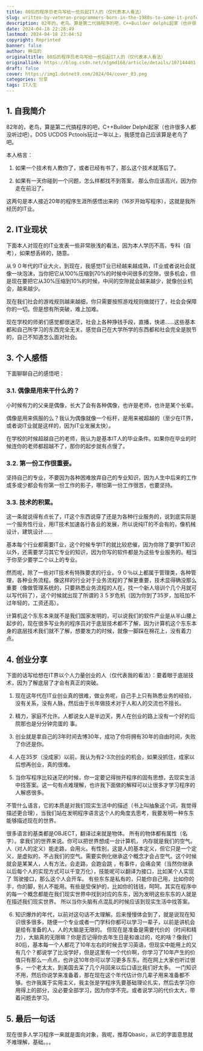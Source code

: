 ```yaml
---
title: 80后的程序员老鸟写给一些后起IT人的（仅代表本人看法）
slug: written-by-veteran-programmers-born-in-the-1980s-to-some-it-professionals-from-the-younger-generation-representing-my-own-opinion-only
description: 82年的，老鸟。算是第二代搞程序的吧，C++Builder delphi起家（也许很多人都没听过吧）。DOS ucdos  pctools玩过一年以上。
date: 2024-04-18 22:28:49
lastmod: 2024-04-18 23:04:52
copyright: Reprinted
banner: false
author: 种瓜的
originaltitle: 80后的程序员老鸟写给一些后起IT人的（仅代表本人看法）
originallink: https://blog.csdn.net/xtgmd168/article/details/107144401
draft: false
cover: https://img1.dotnet9.com/2024/04/cover_03.png
categories: 分享
tags: IT人生
---
```


## 1. 自我简介

82年的，老鸟，算是第二代搞程序的吧，C++Builder Delphi起家（也许很多人都没听过吧）。DOS UCDOS  Pctools玩过一年以上，我感觉自己应该算是老鸟了吧。

本人格言：

1. 如果一个技术有人教你了，或者已经有书了，那么这个技术就落后了。

2. 如果有一天你碰到一个问题，怎么样都找不到答案， 那么你应该高兴，因为你走在前沿了。

这两句是本人接近20年的程序生涯所感悟出来的（16岁开始写程序），这就是我所经历的IT业。

## 2. IT业现状

下面本人对现在的IT业发表一些非常肤浅的看法，因为本人学历不高，专科（自考），如果想丢砖的，随意。

从９０年代的IT业大火，到现在，我感觉IT业已经越来越成熟，IT业或者说社会就像一块泡沫，当你把它从100%压缩到70%的时候中间很多的空隙，很多机会，但是现在要把它从30%压缩到10%的时候，中间的空隙就会越来越少，就像创业机会，越来越少。

现在我们社会的游戏规则越来越细，你只需要按照游戏规则做就行了，社会会保障你的一切。但是想有所突破，难上加难。

现在学校的师弟们感觉都很迷茫，社会上各种挣钱手段，直播，快递......这些基本都和自己所学习的东西完全无关。感觉自己在大学所学的东西都和社会完全是脱节的，自己不知道怎么面对社会。

## 3. 个人感悟

下面聊聊自己的感悟吧：

### 3.1. 偶像是用来干什么的？

小时候有力的父亲是偶像，长大了会有各种偶像，也许是老师，也许是某个长辈。

偶像是用来佩服的么？我认为偶像就像一个标杆，是用来被超越的（至少在IT界，或者说IT业就是这样的，因为IT业发展太快）。

在学校的时候超越自己的老师，我认为是基本IT人的毕业条件。如果你在毕业的时候连你的老师都超越不了，那你的起步就有点慢了。

### 3.2. 第一份工作很重要。　　

坚持自己的专业，不要因为各种困难放弃自己的专业知识，因为人生中后来的工作或多或少都会有你第一份工作的影子，哪怕第一份工作很苦，也要坚持。

### 3.3. 技术的积累。

这一条就说得有点长了，IT这个东西说穿了还是为各种行业服务的，说到底实际是一个服务性行业，用IT技术加速各行各业的发展，所以说纯IT的不会有的，像机械设计，建筑设计......

基本每个行业都需要IT业，这个时候专学IT的就比较悲催，因为你除了要学IT知识以外，还需要学习其它专业的知识，因为你写的软件都是为这些专业服务的。相当于你至少要学二个以上的专业。

然而呢，除了一些对IT技术有特殊要求的行业，９０％以上都属于管理类，各种管理，各种业务流程。像这样的行业对于业务流程的了解更重要，技术显得确没那么重要（像做管理系统的，只要熟悉业务流程的人在，找一个新人培训个几个月就可以写代码了），这个时候就出现了所谓的３５岁危机（因为你到了35岁，加班加不过年轻的，工资还高）。

计算机这个东东本来就不是我们国家发明的，可以说我们的软件产业是从半山腰上起步的，现在很多写业务的程序员对于底层技术都不了解，因为计算机这个东东本身的底层技术我们就不了解，想要发力的时候，就像一脚踩在棉花上，没有着力点。

## 4. 创业分享

下面的话写给想在IT界以个人力量创业的人（仅代表我的看法）：要着眼于底层技术，因为了解底层了才会有真正的突破。

1. 现在这年代在IT业创业真的很难，做业务呢，自己手上只有熟悉业务的经验，没有关系，没有人脉，然后由于长年做技术对于人和人的交流也不擅长。

2. 精力，家庭不允许。人都说女人是半边天，男人在创业的路上没有一个好的后院那也是分分钟完蛋的 事。

3. 创业就是拿自己的3年时间去博30年，成功了你将拥有30年的自由时间，失败了你还是你。

4. 人在35岁（没成家）以前，我认为有2-3次创业的机会，如果没抓住，成家以后想再创业，真的很难。

5. 当你写程序比较迷茫的时候，你一定要记得抛开程序的固有思想，去现实生活中找答案。这一句有点难理解，也许我下面做的解释可以让很多才学习程序的人解惑很多。

不管什么语言，它的本质是对我们现实生活中的描述（书上叫抽象这个词，我觉得描述更合理），当我们站在发明程序语言这个人的角度去思考，我要发明一种东东能够描述现在的世界。

很多语言的基类都是OBJECT，翻译过来就是物体。  所有的物体都有属性（名字）。拿我们的世界来说。你可以把世界想成一台计算机， 内存就是我们的空气。 人（对人的定义）能走路，会用火。有性别，这是人的基本定义，但它只是一个定义，是虚拟的，不占我们的空气。需要实例化继承这个概念才会占空气。这个时候就会是某某人，人有方法，会走路，会跑会跳 ，有事件，会痛会笑（当然你继承以后每个人的实现方式可以千变万化），技能呢可以翻译为接口，比如某个人实现了 驾驶接口，那么这个人会开车。  有些东东是私有的，只能你自己用，比如你的手，你的脚，别人不能用。有些是受保护的，比如你的钱钱，呵呵。其实在程序中的每一个概念都能在我们现实世界中找到对应的东东，因为发明这些东东的人就是在描述我们现实世界。  所以当你头脑有点混乱的时候应该到现实生活中找答案。

6. 知识爆炸的年代，以前对这句话不太理解。后来慢慢体会到了，就是说现在知识很多很多，随便一个专业或者一门学科你都可以学习一辈子，以前是讲机会是给有准备的人，人的大脑是无限的。 但现在是准备是需要代价的（时间和精力），大脑真的无限嘛？你是否记得你去年生日是和谁过的，吃的啥？像我们80后，基本每一个人都花了10年左右的时候去学习英语，但现实中能用上的又有几个？都说学了比没学好，但是这里有一个代价啊，你学习了10年产生的价值只有那么一点点，也许这10年你可以学习更多东东。而在网上大家也听过很多，一个老太太，到美国去呆了几个月回来以后口语比我们好太多。 一门知识不用，然后你说学来准备着，那在现在这个年代估计你几辈子用来准备都不够。也许我属于实用主义，我主张是学程序先要基础理论扎实，然后去学习你用得上的部分，没必要全部学习，因为你学不完。或者说学习的代价太大，带着问题去学习。

## 5. 最后一句话

现在很多人学习程序一来就是面向对象，我呢，推荐Qbasic，从它的字面意思就不难理解，基础。。。
